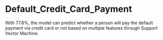 # Default_Credit_Card_Payment
With 77.8%, the model can predict whether a person will pay the default payment via credit card or not based on multiple features through Support Vector Machine. 

